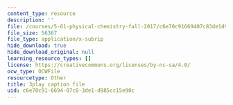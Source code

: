 ```yaml
---
content_type: resource
description: ''
file: /courses/5-61-physical-chemistry-fall-2017/c6e70c91669407c83de1d985cc15e90c_IoED49Ha8-o.srt
file_size: 56367
file_type: application/x-subrip
hide_download: true
hide_download_original: null
learning_resource_types: []
license: https://creativecommons.org/licenses/by-nc-sa/4.0/
ocw_type: OCWFile
resourcetype: Other
title: 3play caption file
uid: c6e70c91-6694-07c8-3de1-d985cc15e90c
---
```

